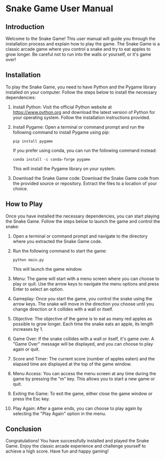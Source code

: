 # Snake Game User Manual

## Introduction

Welcome to the Snake Game! This user manual will guide you through the installation process and explain how to play the game. The Snake Game is a classic arcade game where you control a snake and try to eat apples to grow longer. Be careful not to run into the walls or yourself, or it's game over!

## Installation

To play the Snake Game, you need to have Python and the Pygame library installed on your computer. Follow the steps below to install the necessary dependencies:

1. Install Python: Visit the official Python website at https://www.python.org and download the latest version of Python for your operating system. Follow the installation instructions provided.

2. Install Pygame: Open a terminal or command prompt and run the following command to install Pygame using pip:

   ```
   pip install pygame
   ```

   If you prefer using conda, you can run the following command instead:

   ```
   conda install -c conda-forge pygame
   ```

   This will install the Pygame library on your system.

3. Download the Snake Game code: Download the Snake Game code from the provided source or repository. Extract the files to a location of your choice.

## How to Play

Once you have installed the necessary dependencies, you can start playing the Snake Game. Follow the steps below to launch the game and control the snake:

1. Open a terminal or command prompt and navigate to the directory where you extracted the Snake Game code.

2. Run the following command to start the game:

   ```
   python main.py
   ```

   This will launch the game window.

3. Menu: The game will start with a menu screen where you can choose to play or quit. Use the arrow keys to navigate the menu options and press Enter to select an option.

4. Gameplay: Once you start the game, you control the snake using the arrow keys. The snake will move in the direction you choose until you change direction or it collides with a wall or itself.

5. Objective: The objective of the game is to eat as many red apples as possible to grow longer. Each time the snake eats an apple, its length increases by 1.

6. Game Over: If the snake collides with a wall or itself, it's game over. A "Game Over" message will be displayed, and you can choose to play again or quit.

7. Score and Timer: The current score (number of apples eaten) and the elapsed time are displayed at the top of the game window.

8. Menu Access: You can access the menu screen at any time during the game by pressing the "m" key. This allows you to start a new game or quit.

9. Exiting the Game: To exit the game, either close the game window or press the Esc key.

10. Play Again: After a game ends, you can choose to play again by selecting the "Play Again" option in the menu.

## Conclusion

Congratulations! You have successfully installed and played the Snake Game. Enjoy the classic arcade experience and challenge yourself to achieve a high score. Have fun and happy gaming!